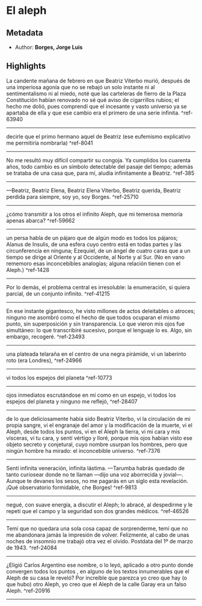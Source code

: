 
# El aleph
## Metadata
* Author: **Borges, Jorge Luis**

## Highlights
La candente mañana de febrero en que Beatriz Viterbo murió, después de una imperiosa agonía que no se rebajó un solo instante ni al sentimentalismo ni al miedo, noté que las carteleras de fierro de la Plaza Constitución habían renovado no sé qué aviso de cigarrillos rubios; el hecho me dolió, pues comprendí que el incesante y vasto universo ya se apartaba de ella y que ese cambio era el primero de una serie infinita.  ^ref-63940

---
decirle que el primo hermano aquel de Beatriz (ese eufemismo explicativo me permitiría nombrarla)  ^ref-8041

---
No me resultó muy difícil compartir su congoja. Ya cumplidos los cuarenta años, todo cambio es un símbolo detectable del pasaje del tiempo; además se trataba de una casa que, para mí, aludía infinitamente a Beatriz.  ^ref-385

---
—Beatriz, Beatriz Elena, Beatriz Elena Viterbo, Beatriz querida, Beatriz perdida para siempre, soy yo, soy Borges.  ^ref-25710

---
¿cómo transmitir a los otros el infinito Aleph, que mi temerosa memoria apenas abarca?  ^ref-59662

---
un persa habla de un pájaro que de algún modo es todos los pájaros; Alanus de Insulis, de una esfera cuyo centro está en todas partes y las circunferencia en ninguna; Ezequiel, de un ángel de cuatro caras que a un tiempo se dirige al Oriente y al Occidente, al Norte y al Sur. (No en vano rememoro esas inconcebibles analogías; alguna relación tienen con el Aleph.)  ^ref-1428

---
Por lo demás, el problema central es irresoluble: la enumeración, si quiera parcial, de un conjunto infinito.  ^ref-41215

---
En ese instante gigantesco, he visto millones de actos deleitables o atroces; ninguno me asombró como el hecho de que todos ocuparan el mismo punto, sin superposición y sin transparencia. Lo que vieron mis ojos fue simultáneo: lo que transcribiré sucesivo, porque el lenguaje lo es. Algo, sin embargo, recogeré.  ^ref-23493

---
una plateada telaraña en el centro de una negra pirámide, vi un laberinto roto (era Londres),  ^ref-24966

---
vi todos los espejos del planeta  ^ref-10773

---
ojos inmediatos escrutándose en mí como en un espejo, vi todos los espejos del planeta y ninguno me reflejó,  ^ref-28407

---
de lo que deliciosamente había sido Beatriz Viterbo, vi la circulación de mi propia sangre, vi el engranaje del amor y la modificación de la muerte, vi el Aleph, desde todos los puntos, vi en el Aleph la tierra, vi mi cara y mis vísceras, vi tu cara, y sentí vértigo y lloré, porque mis ojos habían visto ese objeto secreto y conjetural, cuyo nombre usurpan los hombres, pero que ningún hombre ha mirado: el inconcebible universo.  ^ref-7376

---
Sentí infinita veneración, infinita lástima. —Tarumba habrás quedado de tanto curiosear donde no te llaman —dijo una voz aborrecida y jovial—. Aunque te devanes los sesos, no me pagarás en un siglo esta revelación. ¡Qué observatorio formidable, che Borges!  ^ref-9813

---
negué, con suave energía, a discutir el Aleph; lo abracé, al despedirme y le repetí que el campo y la seguridad son dos grandes médicos.  ^ref-46526

---
Temí que no quedara una sola cosa capaz de sorprenderme, temí que no me abandonara jamás la impresión de volver. Felizmente, al cabo de unas noches de insomnio me trabajó otra vez el olvido. Postdata del 1º de marzo de 1943.  ^ref-24084

---
¿Eligió Carlos Argentino ese nombre, o lo leyó, aplicado a otro punto donde convergen todos los puntos , en alguno de los textos innumerables que el Aleph de su casa le reveló? Por increíble que parezca yo creo que hay (o que hubo) otro Aleph, yo creo que el Aleph de la calle Garay era un falso Aleph.  ^ref-20916

---
